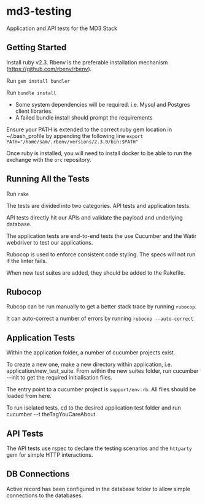 # md3-testing
Application and API tests for the MD3 Stack

## Getting Started
Install ruby v2.3. Rbenv is the preferable installation mechanism (https://github.com/rbenv/rbenv).

Run `gem install bundler`

Run `bundle install`
 * Some system dependencies will be required. i.e. Mysql and Postgres client libraries.
 * A failed bundle install should prompt the requirements

Ensure your PATH is extended to the correct ruby gem location in ~/.bash_profile by appending the following line
`export PATH="/home/sam/.rbenv/versions/2.3.0/bin:$PATH"`

Once ruby is installed, you will need to install docker to be able to run the exchange with the `orc` repository.

## Running All the Tests

Run `rake`

The tests are divided into two categories. API tests and application tests.

API tests directly hit our APIs and validate the payload and underlying database.

The application tests are end-to-end tests the use Cucumber and the Watir webdriver to test our applications.

Rubocop is used to enforce consistent code styling. The specs will not run if the linter fails.

When new test suites are added, they should be added to the Rakefile.

## Rubocop

Rubcop can be run manually to get a better stack trace by running `rubocop`.

It can auto-correct a number of errors by running `rubocop --auto-correct`

## Application Tests
Within the application folder, a number of cucumber projects exist.

To create a new one, make a new directory within application, i.e. application/new_test_suite. From within the new suites folder, run cucumber --init to get the required initialisation files.

The entry point to a cucumber project is `support/env.rb`. All files should be loaded from here.

To run isolated tests, cd to the desired application test folder and run cucumber --t theTagYouCareAbout

## API Tests
The API tests use rspec to declare the testing scenarios and the `httparty` gem for simple HTTP interactions.

## DB Connections
Active record has been configured in the database folder to allow simple connections to the databases.
